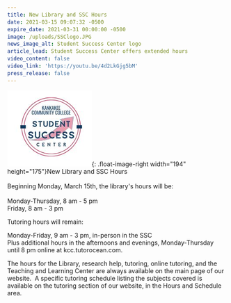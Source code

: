 ```yaml
---
title: New Library and SSC Hours
date: 2021-03-15 09:07:32 -0500
expire_date: 2021-03-31 00:00:00 -0500
image: /uploads/SSClogo.JPG
news_image_alt: Student Success Center logo
article_lead: Student Success Center offers extended hours
video_content: false
video_link: 'https://youtu.be/4d2LkGjg5bM'
press_release: false
---
```

![](/uploads/SSClogo.JPG){: .float-image-right width="194" height="175"}New Library and SSC Hours<br><br>​Beginning Monday, March 15th, the library's hours will be:<br><br>Monday-Thursday, 8 am - 5 pm<br>Friday, 8 am - 3 pm

Tutoring hours will remain:

Monday-Friday, 9 am - 3 pm, in-person in the SSC<br>Plus additional hours in the afternoons and evenings, Monday-Thursday until 8 pm online at kcc.tutorocean.com.

The hours for the Library, research help, tutoring, online tutoring, and the Teaching and Learning Center are always available on the main page of our website. &nbsp;A specific tutoring schedule listing the subjects covered is available on the tutoring section of our website, in the Hours and Schedule area.
